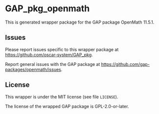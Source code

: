 # GAP_pkg_openmath

This is generated wrapper package for the GAP package OpenMath 11.5.1.

## Issues

Please report issues specific to this wrapper package at <https://github.com/oscar-system/GAP_pkg>.

Report general issues with the GAP package at <https://github.com/gap-packages/openmath/issues>.

## License

This wrapper is under the MIT license (see file `LICENSE`).

The license of the wrapped GAP package is GPL-2.0-or-later.
